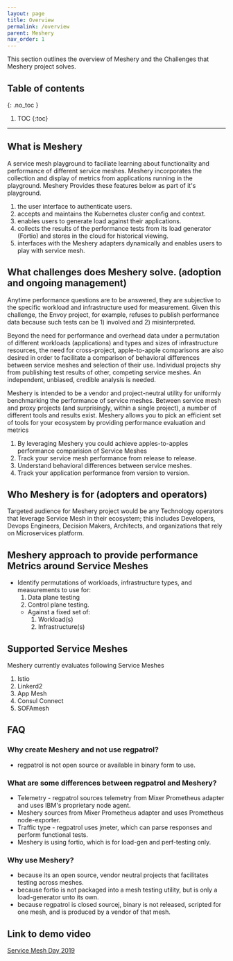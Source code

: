 ```yaml
---
layout: page
title: Overview
permalink: /overview
parent: Meshery
nav_order: 1
---
```

This section outlines the overview of Meshery and the Challenges that Meshery project solves. 

## Table of contents
{: .no_toc }

1. TOC
{:toc}

---

## What is Meshery 
A service mesh playground to faciliate learning about functionality and performance of different service meshes. 
Meshery incorporates the collection and display of metrics from applications running in the playground. 
Meshery Provides these features below as part of it's playground. 

1. the user interface to authenticate users.
1. accepts and maintains the Kubernetes cluster config and context.
1. enables users to generate load against their applications.
1. collects the results of the performance tests from its load generator (Fortio) and stores in the cloud for historical viewing.
1. interfaces with the Meshery adapters dynamically and enables users to play with service mesh.



## What challenges does Meshery solve. (adoption and ongoing management)

Anytime performance questions are to be answered, they are subjective to the specific workload and infrastructure used for measurement. Given this challenge, the Envoy project, for example, refuses to publish performance data because such tests can be 1) involved and 2) misinterpreted.

Beyond the need for performance and overhead data under a permutation of different workloads (applications) and types and sizes of infrastructure resources, the need for cross-project, apple-to-apple comparisons are also desired in order to facilitate a comparison of behavioral differences between service meshes and selection of their use. Individual projects shy from publishing test results of other, competing service meshes. An independent, unbiased, credible analysis is needed.

Meshery is intended to be a vendor and project-neutral utility for uniformly benchmarking the performance of service meshes. 
Between service mesh and proxy projects (and surprisingly, within a single project), a number of different tools and results exist. 
Meshery allows you to pick an efficient set of tools for your ecosystem by providing performance evaluation and metrics 

1. By leveraging Meshery you could achieve apples-to-apples performance comparision of Service Meshes
1. Track your service mesh performance from release to release.
1. Understand behavioral differences between service meshes.
1. Track your application performance from version to version.



## Who Meshery is for (adopters and operators)
Targeted audience for Meshery project would be any Technology operators that leverage Service Mesh in their ecosystem; this includes Developers, Devops Engineers, Decision Makers, Architects, and organizations that rely on Microservices platform. 

## Meshery approach to provide performance Metrics around Service Meshes
- Identify permutations of workloads, infrastructure types, and measurements to use for: 
    1. Data plane testing
    1. Control plane testing.
    - Against a fixed set of:
        1. Workload(s)
        1. Infrastructure(s)

## Supported Service Meshes
Meshery currently evaluates following Service Meshes

1. Istio
1. Linkerd2
1. App Mesh
1. Consul Connect
1. SOFAmesh


## FAQ 
### Why create Meshery and not use regpatrol?
- regpatrol is not open source or available in binary form to use.

### What are some differences between regpatrol and Meshery?
* Telemetry - regpatrol sources telemetry from Mixer Prometheus adapter and uses IBM's proprietary node agent.
* Meshery sources from Mixer Prometheus adapter and uses Prometheus node-exporter.
* Traffic type - regpatrol uses jmeter, which can parse responses and perform functional tests.
* Meshery is using fortio, which is for load-gen and perf-testing only.

### Why use Meshery?
* because its an open source, vendor neutral projects that facilitates testing across meshes.
* because fortio is not packaged into a mesh testing utility, but is only a load-generator unto its own.
* because regpatrol is closed sourcej, binary is not released, scripted for one mesh, and is produced by a vendor of that mesh.

## Link to demo video
[Service Mesh Day 2019](https://youtu.be/CFj1O_uyhhs) 




